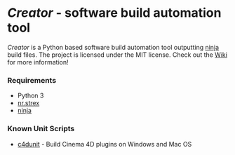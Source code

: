 *Creator* - software build automation tool
==========================================

*Creator* is a Python based software build automation tool outputting
[ninja][] build files. The project is licensed under the MIT license.
Check out the [Wiki][] for more information!

### Requirements

- Python 3
- [nr.strex][]
- [ninja][]

### Known Unit Scripts

- [c4dunit](https://github.com/NiklasRosenstein/c4dunit) - Build
  Cinema 4D plugins on Windows and Mac OS

[ninja]: https://github.com/martine/ninja
[nr.strex]: https://github.com/NiklasRosenstein/nr.strex
[Wiki]: https://github.com/NiklasRosenstein/py-creator/wiki
